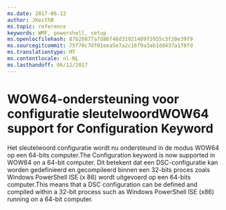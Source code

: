 ```yaml
---
ms.date: 2017-06-12
author: JKeithB
ms.topic: reference
keywords: WMF, powershell, setup
ms.openlocfilehash: 87b20877a7d86f48d31921409f3955c3f20e39f9
ms.sourcegitcommit: 75f70c7df01eea5e7a2c16f9a3ab1dd437a1f8fd
ms.translationtype: MT
ms.contentlocale: nl-NL
ms.lasthandoff: 06/12/2017
---
```

# <a name="wow64-support-for-configuration-keyword"></a><span data-ttu-id="b65e5-102">WOW64-ondersteuning voor configuratie sleutelwoord</span><span class="sxs-lookup"><span data-stu-id="b65e5-102">WOW64 support for Configuration Keyword</span></span>

<span data-ttu-id="b65e5-103">Het sleutelwoord configuratie wordt nu ondersteund in de modus WOW64 op een 64-bits computer.</span><span class="sxs-lookup"><span data-stu-id="b65e5-103">The Configuration keyword is now supported in WOW64 on a 64-bit computer.</span></span> <span data-ttu-id="b65e5-104">Dit betekent dat een DSC-configuratie kan worden gedefinieerd en gecompileerd binnen een 32-bits proces zoals Windows PowerShell ISE (x 86) wordt uitgevoerd op een 64-bits computer.</span><span class="sxs-lookup"><span data-stu-id="b65e5-104">This means that a DSC configuration can be defined and compiled within a 32-bit process such as Windows PowerShell ISE (x86) running on a 64-bit computer.</span></span>

